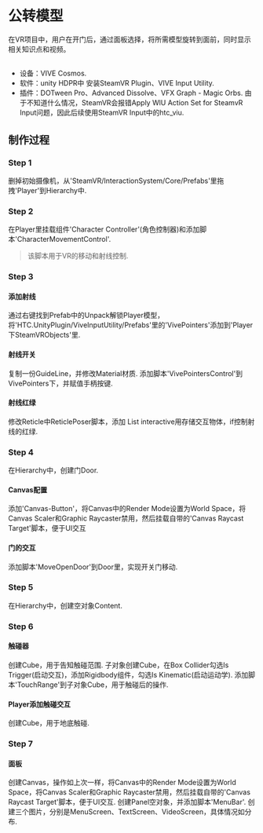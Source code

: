 # 公转模型
在VR项目中，用户在开门后，通过面板选择，将所需模型旋转到面前，同时显示相关知识点和视频。

##
* 设备：VIVE Cosmos.
* 软件：unity HDPR中 安装SteamVR Plugin、VIVE Input Utility.
* 插件：DOTween Pro、Advanced Dissolve、VFX Graph - Magic Orbs.
由于不知道什么情况，SteamVR会报错Apply WlU Action Set for SteamvR Input问题，因此后续使用SteamVR Input中的htc_viu.

## 制作过程

### Step 1

删掉初始摄像机，从'SteamVR/InteractionSystem/Core/Prefabs'里拖拽'Player'到Hierarchy中.

### Step 2

在Player里挂载组件'Character Controller'(角色控制器)和添加脚本'CharacterMovementControl'.
>该脚本用于VR的移动和射线控制.

### Step 3

#### 添加射线
通过右键找到Prefab中的Unpack解锁Player模型，将'HTC.UnityPlugin/ViveInputUtility/Prefabs'里的'VivePointers'添加到'Player下SteamVRObjects'里.
#### 射线开关
复制一份GuideLine，并修改Material材质.
添加脚本'VivePointersControl'到VivePointers下，并赋值手柄按键.
#### 射线红绿
修改Reticle中ReticlePoser脚本，添加 List<GameObject> interactive用存储交互物体，if控制射线的红绿.

### Step 4
在Hierarchy中，创建门Door.
#### Canvas配置
添加'Canvas-Button'，将Canvas中的Render Mode设置为World Space，将Canvas Scaler和Graphic Raycaster禁用，然后挂载自带的'Canvas Raycast Target'脚本，便于UI交互
#### 门的交互
添加脚本'MoveOpenDoor'到Door里，实现开关门移动.

### Step 5
在Hierarchy中，创建空对象Content.

### Step 6

#### 触碰器
创建Cube，用于告知触碰范围.
子对象创建Cube，在Box Collider勾选Is Trigger(启动交互)，添加Rigidbody组件，勾选Is Kinematic(启动运动学).
添加脚本'TouchRange'到子对象Cube，用于触碰后的操作.
#### Player添加触碰交互
创建Cube，用于地底触碰.

### Step 7

#### 面板
创建Canvas，操作如上次一样，将Canvas中的Render Mode设置为World Space，将Canvas Scaler和Graphic Raycaster禁用，然后挂载自带的'Canvas Raycast Target'脚本，便于UI交互.
创建Panel空对象，并添加脚本'MenuBar'.
创建三个图片，分别是MenuScreen、TextScreen、VideoScreen，具体情况如分布.